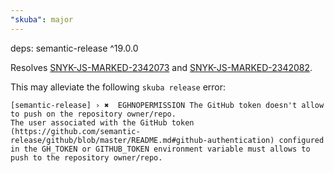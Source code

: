 ```yaml
---
"skuba": major
---
```


deps: semantic-release ^19.0.0

Resolves [SNYK-JS-MARKED-2342073](https://app.snyk.io/vuln/SNYK-JS-MARKED-2342073) and [SNYK-JS-MARKED-2342082](https://app.snyk.io/vuln/SNYK-JS-MARKED-2342082).

This may alleviate the following `skuba release` error:

```console
[semantic-release] › ✖  EGHNOPERMISSION The GitHub token doesn't allow to push on the repository owner/repo.
The user associated with the GitHub token (https://github.com/semantic-release/github/blob/master/README.md#github-authentication) configured in the GH_TOKEN or GITHUB_TOKEN environment variable must allows to push to the repository owner/repo.
```
